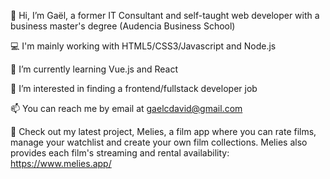 👋  Hi, I’m Gaël, a former IT Consultant and self-taught web developer with a business master's degree (Audencia Business School)

💻  I'm mainly working with HTML5/CSS3/Javascript and Node.js

🌱  I’m currently learning Vue.js and React

👀  I’m interested in finding a frontend/fullstack developer job

📫  You can reach me by email at gaelcdavid@gmail.com

🌝  Check out my latest project, Melies, a film app where you can rate films, manage your watchlist and create your own film collections. Melies also provides each film's streaming and rental availability: https://www.melies.app/

<!---
gael-david/gael-david is a ✨ special ✨ repository because its `README.md` (this file) appears on your GitHub profile.
You can click the Preview link to take a look at your changes.
--->
